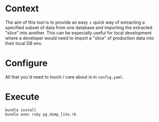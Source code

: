 # Context
The aim of this tool is to provide an easy + quick way of extracting a specified subset of data from one database and importing the extracted "slice" into another. This can be especially useful for local development where a developer would need to import a "slice" of production data into their local DB env.

# Configure
All that you'd need to touch / care about is in ```config.yaml```.

# Execute
```
bundle install
bundle exec ruby pg_dump_lite.rb
```
